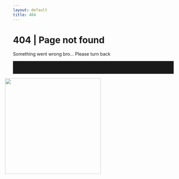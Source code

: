 ```yaml
---
layout: default
title: 404
---
```


# 404 | Page not found
Something went wrong bro... Please turn back

<hr style="height:40px; border:none;">
<img src="{{ site.url }}/assets/cactus.png" style="width: 300px; height: 300px; opacity: 0.80; margin-left: -25px">
